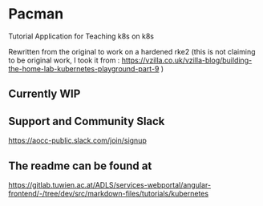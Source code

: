 # Pacman

Tutorial Application for Teaching k8s on k8s

Rewritten from the original to work on a hardened rke2
(this is not claiming to be original work, I took it from : https://vzilla.co.uk/vzilla-blog/building-the-home-lab-kubernetes-playground-part-9 )

## Currently WIP

## Support and Community Slack
https://aocc-public.slack.com/join/signup

## The readme can be found at 
https://gitlab.tuwien.ac.at/ADLS/services-webportal/angular-frontend/-/tree/dev/src/markdown-files/tutorials/kubernetes

